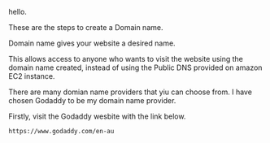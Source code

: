 hello. 

These are the steps to create a Domain name. 

Domain name gives your website a desired name.

This allows access to anyone who wants to visit the website
using the domain name created, instead of using the Public DNS
provided on amazon EC2 instance.

There are many domian name providers that yiu can choose from.
I have chosen Godaddy to be my domain name provider.

Firstly, visit the Godaddy wesbite with the link below.
```
https://www.godaddy.com/en-au
```
